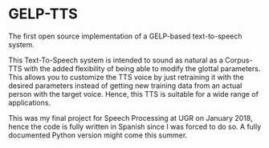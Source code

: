 # GELP-TTS
The first open source implementation of a GELP-based text-to-speech system.

This Text-To-Speech system is intended to sound as natural as a Corpus-TTS with the added flexibility of being able to modify the glottal parameters. This allows you to customize the TTS voice by just retraining it with the desired parameters instead of getting new training data from an actual person with the target voice. Hence, this TTS is suitable for a wide range of applications.

This was my final project for Speech Processing at UGR on January 2018, hence the code is fully written in Spanish since I was forced to do so. A fully documented Python version might come this summer.
